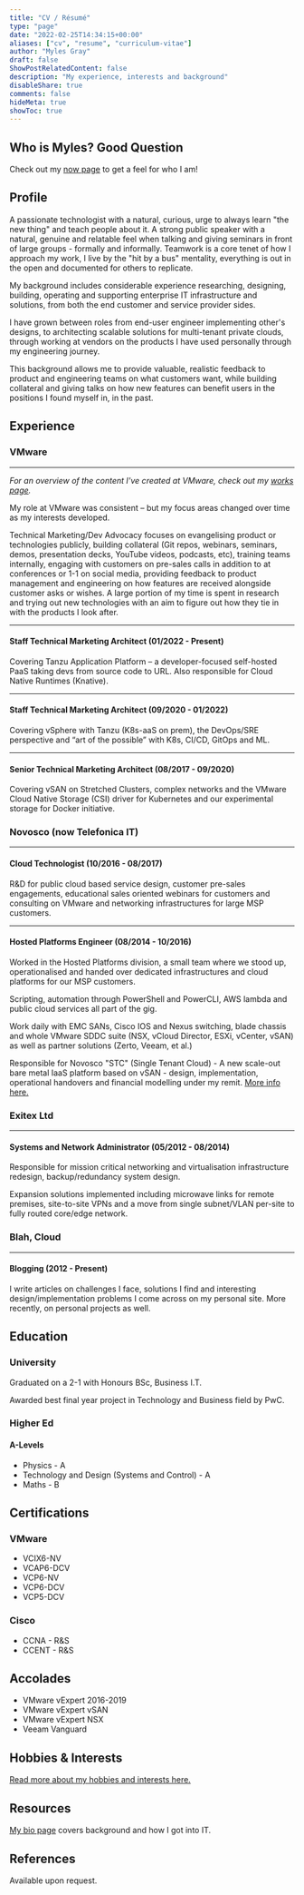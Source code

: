 ```yaml
---
title: "CV / Résumé"
type: "page"
date: "2022-02-25T14:34:15+00:00"
aliases: ["cv", "resume", "curriculum-vitae"]
author: "Myles Gray"
draft: false
ShowPostRelatedContent: false
description: "My experience, interests and background"
disableShare: true
comments: false
hideMeta: true
showToc: true
---
```


## Who is Myles? Good Question

Check out my [now page](/whoami) to get a feel for who I am!

## Profile

A passionate technologist with a natural, curious, urge to always learn "the new thing" and teach people about it. A strong public speaker with a natural, genuine and relatable feel when talking and giving seminars in front of large groups - formally and informally. Teamwork is a core tenet of how I approach my work, I live by the "hit by a bus" mentality, everything is out in the open and documented for others to replicate.

My background includes considerable experience researching, designing, building, operating and supporting enterprise IT infrastructure and solutions, from both the end customer and service provider sides.

I have grown between roles from end-user engineer implementing other's designs, to architecting scalable solutions for multi-tenant private clouds, through working at vendors on the products I have used personally through my engineering journey.

This background allows me to provide valuable, realistic feedback to product and engineering teams on what customers want, while building collateral and giving talks on how new features can benefit users in the positions I found myself in, in the past.

## Experience

### VMware

___

_For an overview of the content I've created at VMware, check out my [works page](/works)._

My role at VMware was consistent – but my focus areas changed over time as my interests developed.

Technical Marketing/Dev Advocacy focuses on evangelising product or technologies publicly, building collateral (Git repos, webinars, seminars, demos, presentation decks, YouTube videos, podcasts, etc), training teams internally, engaging with customers on pre-sales calls in addition to at conferences or 1-1 on social media, providing feedback to product management and engineering on how features are received alongside customer asks or wishes. A large portion of my time is spent in research and trying out new technologies with an aim to figure out how they tie in with the products I look after.

___

#### Staff Technical Marketing Architect (01/2022 - Present)

Covering Tanzu Application Platform – a developer-focused self-hosted PaaS taking devs from source code to URL. Also responsible for Cloud Native Runtimes (Knative).

___

#### Staff Technical Marketing Architect (09/2020 - 01/2022)

Covering vSphere with Tanzu (K8s-aaS on prem), the DevOps/SRE perspective and “art of the possible” with K8s, CI/CD, GitOps and ML.

___

#### Senior Technical Marketing Architect (08/2017 - 09/2020)

Covering vSAN on Stretched Clusters, complex networks and the VMware Cloud Native Storage (CSI) driver for Kubernetes and our experimental storage for Docker initiative.

### Novosco (now Telefonica IT)

___

#### Cloud Technologist (10/2016 - 08/2017)

R&D for public cloud based service design, customer pre-sales engagements, educational sales oriented webinars for customers and consulting on VMware and networking infrastructures for large MSP customers.

___

#### Hosted Platforms Engineer (08/2014 - 10/2016)

Worked in the Hosted Platforms division, a small team where we stood up, operationalised and handed over dedicated infrastructures and cloud platforms for our MSP customers.

Scripting, automation through PowerShell and PowerCLI, AWS lambda and public cloud services all part of the gig.

Work daily with EMC SANs, Cisco IOS and Nexus switching, blade chassis and whole VMware SDDC suite (NSX, vCloud Director, ESXi, vCenter, vSAN) as well as partner solutions (Zerto, Veeam, et al.)

Responsible for Novosco "STC" (Single Tenant Cloud) - A new scale-out bare metal IaaS platform based on vSAN - design, implementation, operational handovers and financial modelling under my remit. [More info here.](/series/multi-tenant-iaas-networking/)

### Exitex Ltd

___

#### Systems and Network Administrator (05/2012 - 08/2014)

Responsible for mission critical networking and virtualisation infrastructure redesign, backup/redundancy system design.

Expansion solutions implemented including microwave links for remote premises, site-to-site VPNs and a move from single subnet/VLAN per-site to fully routed core/edge network.

### Blah, Cloud

___

#### Blogging (2012 - Present)

I write articles on challenges I face, solutions I find and interesting design/implementation problems I come across on my personal site. More recently, on personal projects as well.

## Education

### University

Graduated on a 2-1 with Honours BSc, Business I.T.

Awarded best final year project in Technology and Business field by PwC.

### Higher Ed

#### A-Levels

* Physics - A
* Technology and Design (Systems and Control) - A
* Maths - B

## Certifications

### VMware

* VCIX6-NV
* VCAP6-DCV
* VCP6-NV
* VCP6-DCV
* VCP5-DCV

### Cisco

* CCNA - R&S
* CCENT - R&S

## Accolades

* VMware vExpert 2016-2019
* VMware vExpert vSAN
* VMware vExpert NSX
* Veeam Vanguard

## Hobbies & Interests

[Read more about my hobbies and interests here.](/now)

## Resources

[My bio page](/bio) covers background and how I got into IT.

## References

Available upon request.

